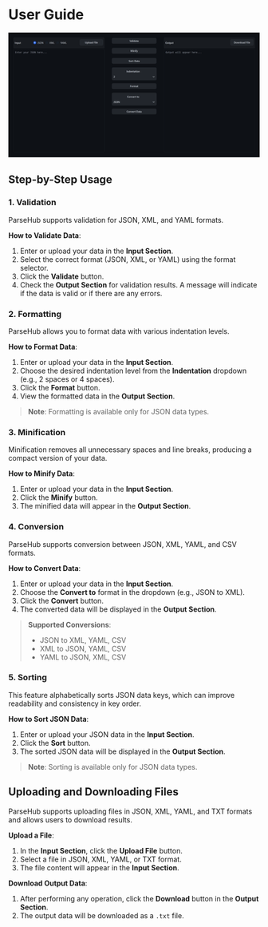 # User Guide

![ui showcase](/docs/assets/ui_showcase.png)

## Step-by-Step Usage

### 1. **Validation**

ParseHub supports validation for JSON, XML, and YAML formats.

**How to Validate Data**:

1.  Enter or upload your data in the **Input Section**.
2.  Select the correct format (JSON, XML, or YAML) using the format selector.
3.  Click the **Validate** button.
4.  Check the **Output Section** for validation results. A message will indicate if the data is valid or if there are any errors.

### 2. **Formatting**

ParseHub allows you to format data with various indentation levels.

**How to Format Data**:

1.  Enter or upload your data in the **Input Section**.
2.  Choose the desired indentation level from the **Indentation** dropdown (e.g., 2 spaces or 4 spaces).
3.  Click the **Format** button.
4.  View the formatted data in the **Output Section**.

> **Note**: Formatting is available only for JSON data types.

### 3. **Minification**

Minification removes all unnecessary spaces and line breaks, producing a compact version of your data.

**How to Minify Data**:

1.  Enter or upload your data in the **Input Section**.
2.  Click the **Minify** button.
3.  The minified data will appear in the **Output Section**.

### 4. **Conversion**

ParseHub supports conversion between JSON, XML, YAML, and CSV formats.

**How to Convert Data**:

1.  Enter or upload your data in the **Input Section**.
2.  Choose the **Convert to** format in the dropdown (e.g., JSON to XML).
3.  Click the **Convert** button.
4.  The converted data will be displayed in the **Output Section**.

> **Supported Conversions**:
>
> - JSON to XML, YAML, CSV
> - XML to JSON, YAML, CSV
> - YAML to JSON, XML, CSV

### 5. **Sorting**

This feature alphabetically sorts JSON data keys, which can improve readability and consistency in key order.

**How to Sort JSON Data**:

1.  Enter or upload your JSON data in the **Input Section**.
2.  Click the **Sort** button.
3.  The sorted JSON data will be displayed in the **Output Section**.

> **Note**: Sorting is available only for JSON data types.

## Uploading and Downloading Files

ParseHub supports uploading files in JSON, XML, YAML, and TXT formats and allows users to download results.

**Upload a File**:

1.  In the **Input Section**, click the **Upload File** button.
2.  Select a file in JSON, XML, YAML, or TXT format.
3.  The file content will appear in the **Input Section**.

**Download Output Data**:

1.  After performing any operation, click the **Download** button in the **Output Section**.
2.  The output data will be downloaded as a `.txt` file.
